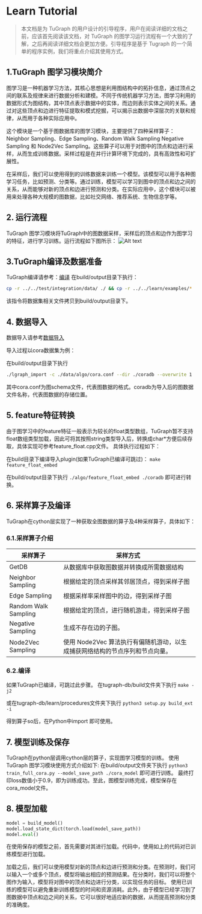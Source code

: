 # Learn Tutorial

> 本文档是为 TuGraph 的用户设计的引导程序，用户在阅读详细的文档之前，应该首先阅读该文档，对 TuGraph 的图学习运行流程有一个大致的了解，之后再阅读详细文档会更加方便。引导程序是基于 Tugraph 的一个简单的程序实例，我们将重点介绍其使用方式。

## 1.TuGraph 图学习模块简介
图学习是一种机器学习方法，其核心思想是利用图结构中的拓扑信息，通过顶点之间的联系及规律来进行数据分析和建模。不同于传统机器学习方法，图学习利用的数据形式为图结构，其中顶点表示数据中的实体，而边则表示实体之间的关系。通过对这些顶点和边进行特征提取和模式挖掘，可以揭示出数据中深层次的关联和规律，从而用于各种实际应用中。

这个模块是一个基于图数据库的图学习模块，主要提供了四种采样算子：Neighbor Sampling、Edge Sampling、Random Walk Sampling Negative Sampling 和 Node2Vec Sampling。这些算子可以用于对图中的顶点和边进行采样，从而生成训练数据。采样过程是在并行计算环境下完成的，具有高效性和可扩展性。

在采样后，我们可以使用得到的训练数据来训练一个模型。该模型可以用于各种图学习任务，比如预测、分类等。通过训练，模型可以学习到图中的顶点和边之间的关系，从而能够对新的顶点和边进行预测和分类。在实际应用中，这个模块可以被用来处理各种大规模的图数据，比如社交网络、推荐系统、生物信息学等。

## 2. 运行流程
TuGraph 图学习模块将TuGraph中的图数据采样，采样后的顶点和边作为图学习的特征，进行学习训练。运行流程如下图所示：
![Alt text](../../../../images/learn_flow_chart_zh.png)

## 3.TuGraph编译及数据准备
TuGraph编译请参考：[编译](../../5.installation&running/6.compile.md)
在build/output目录下执行：
```bash
cp -r ../../test/integration/data/ ./ && cp -r ../../learn/examples/* ./
```

该指令将数据集相关文件拷贝到build/output目录下。

## 4. 数据导入
数据导入请参考[数据导入](../../6.utility-tools/1.data-import.md)

导入过程以cora数据集为例：

在build/output目录下执行
```bash
./lgraph_import -c ./data/algo/cora.conf --dir ./coradb --overwrite 1
```
其中cora.conf为图schema文件，代表图数据的格式。coradb为导入后的图数据文件名称，代表图数据的存储位置。
## 5. feature特征转换
由于图学习中的feature特征一般表示为较长的float类型数组，TuGraph暂不支持float数组类型加载，因此可将其按照string类型导入后，转换成char*方便后续存取，具体实现可参考feature_float.cpp文件。
具体执行过程如下：

在build目录下编译导入plugin(如果TuGraph已编译可跳过)：
`make feature_float_embed`

在build/output目录下执行
`./algo/feature_float_embed ./coradb`
即可进行转换。
## 6. 采样算子及编译
TuGraph在cython层实现了一种获取全图数据的算子及4种采样算子，具体如下：
### 6.1.采样算子介绍
| 采样算子 | 采样方式 |
| --- | --- |
| GetDB | 从数据库中获取图数据并转换成所需数据结构 |
| Neighbor Sampling | 根据给定的顶点采样其邻居顶点，得到采样子图 |
| Edge Sampling | 根据采样率采样图中的边，得到采样子图 |
| Random Walk Sampling | 根据给定的顶点，进行随机游走，得到采样子图 |
| Negative Sampling | 生成不存在边的子图。 |
| Node2Vec Sampling | 使用 Node2Vec 算法执行有偏随机游动，以生成捕获网络结构的节点序列和节点向量。 |

### 6.2.编译
如果TuGraph已编译，可跳过此步骤。
在tugraph-db/build文件夹下执行
`make -j2`

或在tugraph-db/learn/procedures文件夹下执行
`python3 setup.py build_ext -i`

得到算子so后，在Python中import 即可使用。

## 7. 模型训练及保存
TuGraph在python层调用cython层的算子，实现图学习模型的训练。
使用 TuGraph 图学习模块使用方式介绍如下:
在build/output文件夹下执行
`python3 train_full_cora.py --model_save_path ./cora_model`
即可进行训练。
最终打印loss数值小于0.9，即为训练成功。至此，图模型训练完成，模型保存在cora_model文件。

## 8. 模型加载
```python
model = build_model()
model.load_state_dict(torch.load(model_save_path))
model.eval()
```
在使用保存的模型之前，首先需要对其进行加载。代码中，使用如上的代码对已训练模型进行加载。

加载之后，我们可以使用模型对新的顶点和边进行预测和分类。在预测时，我们可以输入一个或多个顶点，模型将输出相应的预测结果。在分类时，我们可以将整个图作为输入，模型将对图中的顶点和边进行分类，以实现任务的目标。
使用已训练的模型可以避免重新训练模型的时间和资源消耗。此外，由于模型已经学习到了图数据中顶点和边之间的关系，它可以很好地适应新的数据，从而提高预测和分类的准确度。
